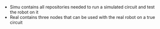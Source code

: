 - Simu contains all repositories needed to run a simulated circuit and test the robot on it
- Real contains three nodes that can be used with the real robot on a true circuit
